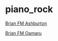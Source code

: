 # piano_rock

[Brian FM Ashburton](http://5.135.154.72:10106)

[Brian FM Oamaru](http://5.135.154.72:10012)

